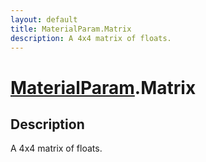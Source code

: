 ```yaml
---
layout: default
title: MaterialParam.Matrix
description: A 4x4 matrix of floats.
---
```

# [MaterialParam]({{site.url}}/Pages/Reference/MaterialParam.html).Matrix

## Description
A 4x4 matrix of floats.


